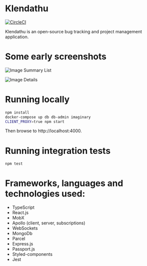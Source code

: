 # Klendathu

[![CircleCI](https://circleci.com/gh/viridia/klendathu.svg?style=svg)](https://circleci.com/gh/viridia/klendathu)

Klendathu is an open-source bug tracking and project management application.

# Some early screenshots

![Image Summary List](./docs/screenshots_k4_1.png)

![Image Details](./docs/screenshots_k4_2.png)

# Running locally

```sh
npm install
docker-compose up db db-admin imaginary
CLIENT_PROXY=true npm start
```

Then browse to http://localhost:4000.

# Running integration tests

```sh
npm test
```

# Frameworks, languages and technologies used:

* TypeScript
* React.js
* MobX
* Apollo (client, server, subscriptions)
* WebSockets
* MongoDb
* Parcel
* Express.js
* Passport.js
* Styled-components
* Jest

